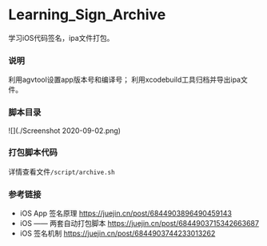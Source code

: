 # Learning_Sign_Archive
学习iOS代码签名，ipa文件打包。

### 说明
利用agvtool设置app版本号和编译号；
利用xcodebuild工具归档并导出ipa文件。

### 脚本目录
![](./Screenshot 2020-09-02.png)

### 打包脚本代码

详情查看文件`/script/archive.sh`

### 参考链接

* iOS App 签名原理 https://juejin.cn/post/6844903896490459143
* iOS —— 两套自动打包脚本 https://juejin.cn/post/6844903715342663687
* iOS 签名机制 https://juejin.cn/post/6844903744233013262